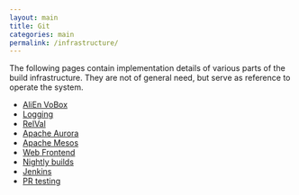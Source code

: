 ```yaml
---
layout: main
title: Git
categories: main
permalink: /infrastructure/
---
```



The following pages contain implementation details of various parts of the
build infrastructure. They are not of general need, but serve as reference to
operate the system.

* <a href="{{site.baseurl}}/infrastructure-alienvobox">AliEn VoBox</a>
* <a href="{{site.baseurl}}/infrastructure-logging">Logging</a>
* <a href="{{site.baseurl}}/infrastructure-relval">RelVal</a>
* <a href="{{site.baseurl}}/infrastructure-aurora">Apache Aurora</a>
* <a href="{{site.baseurl}}/infrastructure-mesos">Apache Mesos</a>
* <a href="{{site.baseurl}}/infrastructure-frontend">Web Frontend</a>
* <a href="{{site.baseurl}}/infrastructure-nightly">Nightly builds</a>
* <a href="{{site.baseurl}}/infrastructure-jenkins">Jenkins</a>
* <a href="{{site.baseurl}}/infrastructure-pr-testing">PR testing</a>
